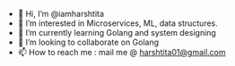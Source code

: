 - 👋 Hi, I’m @iamharshtita
- 👀 I’m interested in Microservices, ML, data structures.
- 🌱 I’m currently learning Golang and system designing
- 💞️ I’m looking to collaborate on Golang
- 📫 How to reach me : mail me @ harshtita01@gmail.com

<!---
iamharshtita/iamharshtita is a ✨ special ✨ repository because its `README.md` (this file) appears on your GitHub profile.
You can click the Preview link to take a look at your changes.
--->

